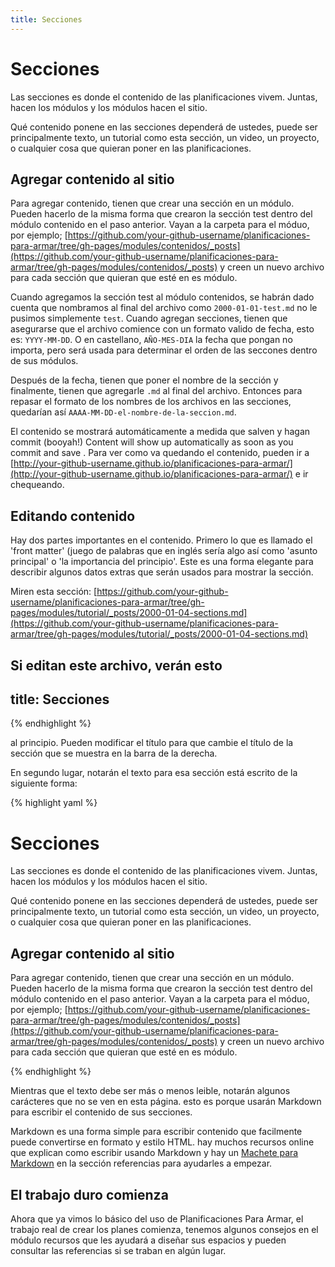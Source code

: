```yaml
---
title: Secciones
---
```


# Secciones

Las secciones es donde el contenido de las planificaciones vivem. Juntas, hacen los módulos y los módulos hacen el sitio.

Qué contenido ponene en las secciones dependerá de ustedes, puede ser principalmente texto, un tutorial como esta sección, un video, un proyecto, o cualquier cosa que quieran poner en las planificaciones.

## Agregar contenido al sitio

Para agregar contenido, tienen que crear una sección en un módulo. Pueden hacerlo de la misma forma que crearon la sección test dentro del módulo contenido en el paso anterior. Vayan a la carpeta para el móduo, por ejemplo; [https://github.com/your-github-username/planificaciones-para-armar/tree/gh-pages/modules/contenidos/_posts](https://github.com/your-github-username/planificaciones-para-armar/tree/gh-pages/modules/contenidos/_posts) y creen un nuevo archivo para cada sección que quieran que esté en es módulo.

Cuando agregamos la sección test al módulo contenidos, se habrán dado cuenta que nombramos al final del archivo como `2000-01-01-test.md` no le pusimos simplemente `test`. Cuando agregan secciones, tienen que asegurarse que el archivo comience con un formato valido de fecha, esto es: `YYYY-MM-DD`. O en castellano, `AÑO-MES-DIA` la fecha que pongan no importa, pero será usada para determinar el orden de las seccones dentro de sus módulos.

Después de la fecha, tienen que poner el nombre de la sección y finalmente, tienen que agregarle `.md` al final del archivo. Entonces para repasar el formato de los nombres de los archivos en las secciones, quedarían así `AAAA-MM-DD-el-nombre-de-la-seccion.md`.

El contenido se mostrará automáticamente a medida que salven y hagan commit (booyah!)
Content will show up automatically as soon as you commit and save . Para ver como va quedando el contenido, pueden ir a  [http://your-github-username.github.io/planificaciones-para-armar/](http://your-github-username.github.io/planificaciones-para-armar/) e ir chequeando.

## Editando contenido

Hay dos partes importantes en el contenido. Primero lo que es llamado el 'front matter' (juego de palabras que en inglés sería algo así como 'asunto principal' o 'la importancia del principio'. Este es una forma elegante para describir algunos datos extras que serán usados para mostrar la sección.

Miren esta sección: [https://github.com/your-github-username/planificaciones-para-armar/tree/gh-pages/modules/tutorial/_posts/2000-01-04-sections.md](https://github.com/your-github-username/planificaciones-para-armar/tree/gh-pages/modules/tutorial/_posts/2000-01-04-sections.md)

Si editan este archivo, verán esto
---
title: Secciones
---
{% endhighlight %}

al principio. Pueden modificar el título para que cambie el título de la sección que se muestra en la barra de la derecha.

En segundo lugar, notarán el texto para esa sección está escrito de la siguiente forma:

{% highlight yaml %}
# Secciones

Las secciones es donde el contenido de las planificaciones vivem. Juntas, hacen los módulos y los módulos hacen el sitio.

Qué contenido ponene en las secciones dependerá de ustedes, puede ser principalmente texto, un tutorial como esta sección, un video, un proyecto, o cualquier cosa que quieran poner en las planificaciones.

## Agregar contenido al sitio

Para agregar contenido, tienen que crear una sección en un módulo. Pueden hacerlo de la misma forma que crearon la sección test dentro del módulo contenido en el paso anterior. Vayan a la carpeta para el móduo, por ejemplo; [https://github.com/your-github-username/planificaciones-para-armar/tree/gh-pages/modules/contenidos/_posts](https://github.com/your-github-username/planificaciones-para-armar/tree/gh-pages/modules/contenidos/_posts) y creen un nuevo archivo para cada sección que quieran que esté en es módulo.

{% endhighlight %}

Mientras que el texto debe ser más o menos leible, notarán algunos carácteres que no se ven en esta página. esto es porque usarán Markdown para escribir el contenido de sus secciones.

Markdown es una forma simple para escribir contenido que facilmente puede convertirse en formato y estilo HTML. hay muchos recursos online que explican como escribir usando Markdown y hay un [Machete para Markdown]({{site.baseurl}}/modules/references/markdown-cheatsheet/) en la sección referencias para ayudarles a empezar.

## El trabajo duro comienza

Ahora que ya vimos lo básico del uso de Planificaciones Para Armar, el trabajo real de crear los planes comienza, tenemos algunos consejos en el módulo recursos que les ayudará a diseñar sus espacios y pueden consultar las referencias si se traban en algún lugar.
